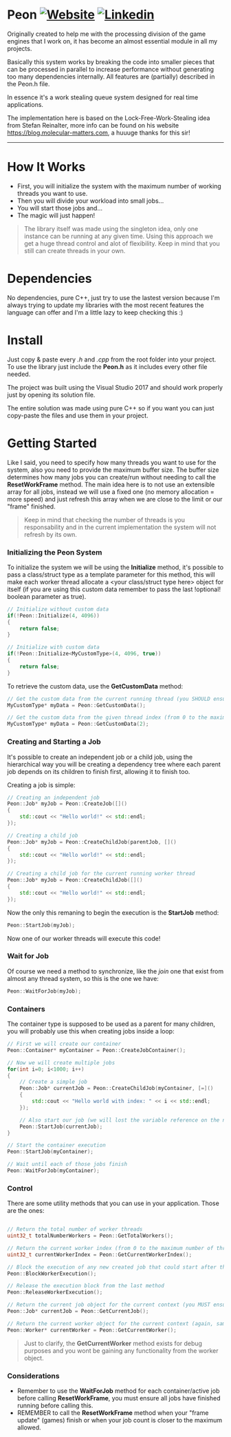 Peon
[![Website](https://img.shields.io/website-up-down-green-red/http/shields.io.svg?label=my-website)](https://sites.google.com/view/rodrigoholztrattner)
[![Linkedin](https://img.shields.io/badge/linkedin-updated-blue.svg)](https://www.linkedin.com/in/rodrigoholztrattner/)
=====

Originally created to help me with the processing division of the game engines that I work on, it has become an almost essential module in all my projects.

Basically this system works by breaking the code into smaller pieces that can be processed in parallel to increase performance without generating too many dependencies internally. All features are (partially) described in the Peon.h file.

In essence it's a work stealing queue system designed for real time applications.

The implementation here is based on the Lock-Free-Work-Stealing idea from Stefan Reinalter, more info can be found on his website https://blog.molecular-matters.com, a huuuge thanks for this sir!

--------------------------------

# How It Works

- First, you will initialize the system with the maximum number of working threads you want to use.
- Then you will divide your workload into small jobs...
- You will start those jobs and...
- The magic will just happen!

> The library itself was made using the singleton idea, only one instance can be running at any given time.
> Using this approach we get a huge thread control and alot of flexibility.
> Keep in mind that you still can create threads in your own.

# Dependencies

No dependencies, pure C++, just try to use the lastest version because I'm always trying to update my libraries with the most recent features the language can offer and I'm a little lazy to keep checking this :)

# Install

Just copy & paste every *.h* and *.cpp* from the root folder into your project. To use the library just include the **Peon.h** as it includes
every other file needed.

The project was built using the Visual Studio 2017 and should work properly just by opening its solution file.

The entire solution was made using pure C++ so if you want you can just copy-paste the files and use them in your project.

# Getting Started

Like I said, you need to specify how many threads you want to use for the system, also you need to provide the maximum buffer size.
The buffer size determines how many jobs you can create/run without needing to call the **ResetWorkFrame** method. The main idea here is to
not use an extensible array for all jobs, instead we will use a fixed one (no memory allocation = more speed) and just refresh this array
when we are close to the limit or our "frame" finished.

> Keep in mind that checking the number of threads is you responsability and in the current implementation the system will not refresh by its own.

### Initializing the Peon System

To initialize the system we will be using the **Initialize** method, it's possible to pass a class/struct type as a template parameter for this
method, this will make each worker thread allocate a <your class/struct type here> object for itself (if you are using this custom data
remember to pass the last !optional! boolean parameter as true).

```c++
// Initialize without custom data
if(!Peon::Initialize(4, 4096))
{
	return false;
}

// Initialize with custom data
if(!Peon::Initialize<MyCustomType>(4, 4096, true))
{
	return false;
}
```

To retrieve the custom data, use the **GetCustomData** method:

```c++
// Get the custom data from the current running thread (you SHOULD ensure that we are inside a job)
MyCustomType* myData = Peon::GetCustomData();

// Get the custom data from the given thread index (from 0 to the maximum worker threads)
MyCustomType* myData = Peon::GetCustomData(2);
```

### Creating and Starting a Job

It's possible to create an independent job or a child job, using the hierarchical way you will be creating a dependency tree where each
parent job depends on its children to finish first, allowing it to finish too.

Creating a job is simple:

```c++
// Creating an independent job
Peon::Job* myJob = Peon::CreateJob([]()
{
    std::cout << "Hello world!" << std::endl;
});

// Creating a child job
Peon::Job* myJob = Peon::CreateChildJob(parentJob, []()
{
    std::cout << "Hello world!" << std::endl;
});

// Creating a child job for the current running worker thread
Peon::Job* myJob = Peon::CreateChildJob([]()
{
    std::cout << "Hello world!" << std::endl;
});
```

Now the only this remaning to begin the execution is the **StartJob** method:

```c++
Peon::StartJob(myJob);
```

Now one of our worker threads will execute this code!

### Wait for Job

Of course we need a method to synchronize, like the *join* one that exist from almost any thread system, so this is the one we have:

```c++
Peon::WaitForJob(myJob);
```

### Containers

The container type is supposed to be used as a parent for many children, you will probably use this when creating jobs inside a loop:

```c++
// First we will create our container
Peon::Container* myContainer = Peon::CreateJobContainer();

// Now we will create multiple jobs
for(int i=0; i<1000; i++)
{
    // Create a simple job
    Peon::Job* currentJob = Peon::CreateChildJob(myContainer, [=]()
    {
        std::cout << "Hello world with index: " << i << std::endl;
    });

    // Also start our job (we will lost the variable reference on the next iteration)
    Peon::StartJob(currentJob);
}

// Start the container execution
Peon::StartJob(myContainer);

// Wait until each of those jobs finish
Peon::WaitForJob(myContainer);
```

### Control

There are some utility methods that you can use in your application.
Those are the ones:

```c++

// Return the total number of worker threads
uint32_t totalNumberWorkers = Peon::GetTotalWorkers();

// Return the current worker index (from 0 to the maximum number of threads)
uint32_t currentWorkerIndex = Peon::GetCurrentWorkerIndex();

// Block the execution of any new created job that could start after this method invocation
Peon::BlockWorkerExecution();

// Release the execution block from the last method
Peon::ReleaseWorkerExecution();

// Return the current job object for the current context (you MUST ensure we are inside a job)
Peon::Job* currentJob = Peon::GetCurrentJob();

// Return the current worker object for the current context (again, same rules, you must ensure we are inside a job)
Peon::Worker* currentWorker = Peon::GetCurrentWorker();
```

> Just to clarify, the **GetCurrentWorker** method exists for debug purposes and you wont be gaining any functionality from the worker object.

### Considerations

- Remember to use the **WaitForJob** method for each container/active job before calling **ResetWorkFrame**, you must ensure all jobs have finished running before calling this.
- REMEMBER to call the **ResetWorkFrame** method when your "frame update" (games) finish or when your job count is closer to the maximum allowed.
